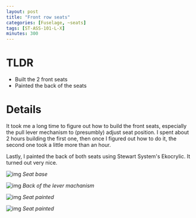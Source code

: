 ```yaml
---
layout: post
title: "Front row seats"
categories: [Fuselage, ~seats]
tags: [ST-ASS-101-L-X]
minutes: 300
---
```


# TLDR

- Built the 2 front seats
- Painted the back of the seats

# Details

It took me a long time to figure out how to build the front seats, especially the pull lever mechanism to (presumbly) adjust seat position. I spent about 2 hours building the first one, then once I figured out how to do it, the second one took a little more than an hour.

Lastly, I painted the back of both seats using Stewart System's Ekocrylic. It turned out very nice.

![img](https://lh3.googleusercontent.com/pw/AP1GczO5DFv4FeUHM408u3lGcePFsY7g-OqpEUIS33u_G_Dqtg3ay0DNWBJ50heUw8-YytOAUwScgfrzRz0uDJieaEy3R2V_S-QNqZsFMcyNQSpw9fAeSLYC4rmOGIgOsVjqyPigLBXIiVsK48BaoBCeXyfUwQ=w1354-h1019-s-no-gm?authuser=0)
_Seat base_

![img](https://lh3.googleusercontent.com/pw/AP1GczNvw4OLL_FuwVQGrJMwJj-xKkZvasphFWx1ulfogDFH9haQEWFzcqqkbMwTQqgVfKQEWJMz-PnPdJSAcvY38MwNBq7b-5C3Ng276KR318j9NAjKGzPOhImsuwPXbGfO7CbxXa9MjeXXtr_fqvTe4S_b0A=w1354-h1019-s-no-gm?authuser=0)
_Back of the lever machanism_

![img](https://lh3.googleusercontent.com/pw/AP1GczMYymsqaz0kIjJsF5PZz1mmqo36uSchQA2GxJpYxEYmk_aU3BroM3AMOtg-ZEFg00zrCVT7EMJdo3tryjYeogDdw1KEOFuWUndifIzFN5n1gN6kltva1mG8k3sVCSzssRNYpevfB09i1VVw-9pO_lsivA=w787-h1045-s-no-gm?authuser=0)
_Seat painted_

![img](https://lh3.googleusercontent.com/pw/AP1GczOc3Rsr6Xcz5yrGYBNJi7yGqVJigiLJfc8qyZiHxTmGpUD9sQcqLZNXotb8xa0IhCDOdLrx8jR9aIoJgrgtx5zmU3Jn13kgzLHBMvMtA_2ZkqcdZBpstUs6JWgXwUldKfKG6kU9g0HidCruGizcWmM0jQ=w1354-h1019-s-no-gm?authuser=0)
_Seat painted_
